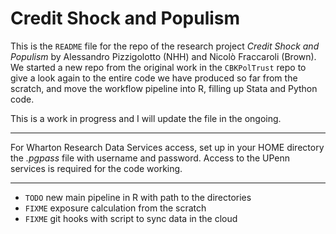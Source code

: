 # Credit Shock and Populism

This is the `README` file for the repo of the research project 
_Credit Shock and Populism_ by Alessandro Pizzigolotto (NHH) and 
Nicolò Fraccaroli (Brown). We started a new repo from the original work in 
the `CBKPolTrust` repo to give a look again to the entire code we have 
produced so far from the scratch, and move the workflow pipeline into R,
filling up Stata and Python code.

This is a work in progress and I will update the file in the ongoing.

----------

For Wharton Research Data Services access, set up in your HOME directory the 
_.pgpass_ file with username and password. Access to the UPenn services is 
required for the code working.


-----------

- `TODO` new main pipeline in R with path to the directories
- `FIXME` exposure calculation from the scratch
- `FIXME` git hooks with script to sync data in the cloud
